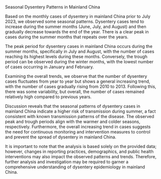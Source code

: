 Seasonal Dysentery Patterns in Mainland China
 
Based on the monthly cases of dysentery in mainland China prior to July 2023, we observed some seasonal patterns. Dysentery cases tend to increase during the summer months (June, July, and August) and then gradually decrease towards the end of the year. There is a clear peak in cases during the summer months that repeats over the years.

The peak period for dysentery cases in mainland China occurs during the summer months, specifically in July and August, with the number of cases reaching its highest levels during these months. Conversely, the trough period can be observed during the winter months, with the lowest number of cases occurring in January and February.

Examining the overall trends, we observe that the number of dysentery cases fluctuates from year to year but shows a general increasing trend, with the number of cases gradually rising from 2010 to 2013. Following this, there was some variability, but overall, the number of cases remained relatively high compared to previous years.

Discussion reveals that the seasonal patterns of dysentery cases in mainland China indicate a higher risk of transmission during summer, a fact consistent with known transmission patterns of the disease. The observed peak and trough periods align with the warmer and colder seasons, respectively. Furthermore, the overall increasing trend in cases suggests the need for continuous monitoring and intervention measures to control and prevent the spread of dysentery in mainland China.

It is important to note that the analysis is based solely on the provided data; however, changes in reporting practices, demographics, and public health interventions may also impact the observed patterns and trends. Therefore, further analysis and investigation may be required to garner a comprehensive understanding of dysentery epidemiology in mainland China.